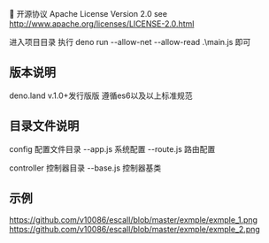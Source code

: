 📃 开源协议
Apache License Version 2.0 see http://www.apache.org/licenses/LICENSE-2.0.html

进入项目目录 执行 deno run --allow-net --allow-read  .\main.js 即可

版本说明 
--------------------------------------------------------------------------
deno.land v.1.0+发行版版 遵循es6以及以上标准规范

目录文件说明 
--------------------------------------------------------------------------
config 配置文件目录
--app.js 系统配置
--route.js 路由配置

controller 控制器目录
--base.js 控制器基类

示例
--------------------------------------------------------------------------
https://github.com/v10086/escall/blob/master/exmple/exmple_1.png
https://github.com/v10086/escall/blob/master/exmple/exmple_2.png




